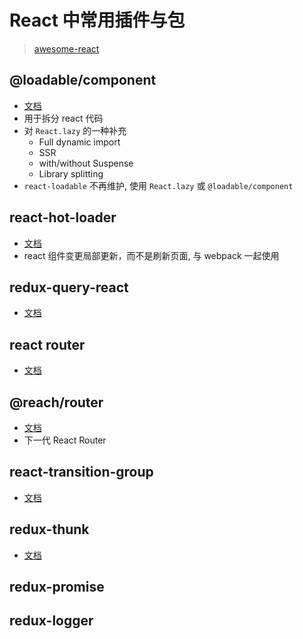 # React 中常用插件与包

> [awesome-react](https://github.com/enaqx/awesome-react)

## @loadable/component

+ [文档](https://loadable-components.com/docs/getting-started/)
+ 用于拆分 react 代码
+ 对 `React.lazy` 的一种补充
  + Full dynamic import
  + SSR
  + with/without Suspense
  + Library splitting
+ `react-loadable` 不再维护, 使用 `React.lazy` 或 `@loadable/component`

## react-hot-loader

+ [文档](http://gaearon.github.io/react-hot-loader/getstarted/)
+ react 组件变更局部更新，而不是刷新页面, 与 webpack 一起使用

## redux-query-react

+ [文档](https://amplitude.github.io/redux-query/docs/getting-started)

## react router

+ [文档](https://reacttraining.com/react-router/web/guides/quick-start)

## @reach/router

+ [文档](https://reach.tech/router)
+ 下一代 React Router

## react-transition-group

+ [文档](https://reactcommunity.org/react-transition-group/)

## redux-thunk

+ [文档](https://github.com/reduxjs/redux-thunk)

## redux-promise

## redux-logger
